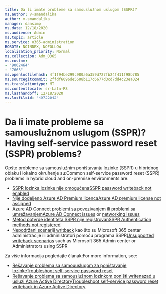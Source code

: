 ```yaml
---
title: Da li imate probleme sa samouslužnom uslugom (SSPR)?
ms.author: v-smandalika
author: v-smandalika
manager: dansimp
ms.date: 12/18/2020
ms.audience: Admin
ms.topic: article
ms.service: o365-administration
ROBOTS: NOINDEX, NOFOLLOW
localization_priority: Normal
ms.collection: Adm_O365
ms.custom:
- "9002464"
- "7663"
ms.openlocfilehash: 4f1f94be299c980a6a359d727fb24f411f98b785
ms.sourcegitcommit: 2ffdf6096de5608b117c6677d3cd7dd4c23ea024
ms.translationtype: MT
ms.contentlocale: sr-Latn-RS
ms.lasthandoff: 12/18/2020
ms.locfileid: "49722042"
---
```

# <a name="having-self-service-password-reset-sspr-problems"></a><span data-ttu-id="07500-102">Da li imate probleme sa samouslužnom uslugom (SSPR)?</span><span class="sxs-lookup"><span data-stu-id="07500-102">Having self-service password reset (SSPR) problems?</span></span>

<span data-ttu-id="07500-103">Opšte probleme sa samouslužnim poništavanju lozinke (SSPR) u hibridnog oblaku i lokalno okruћenje su:</span><span class="sxs-lookup"><span data-stu-id="07500-103">Common self-service password reset (SSPR) problems in hybrid cloud and on-premise environments are:</span></span>

- [<span data-ttu-id="07500-104">SSPR lozinka lozinke nije omogućena</span><span class="sxs-lookup"><span data-stu-id="07500-104">SSPR password writeback not enabled</span></span>](https://docs.microsoft.com/azure/active-directory/authentication/tutorial-enable-sspr-writeback)
- [<span data-ttu-id="07500-105">Nije dodeljeno Azure AD Premium licenca</span><span class="sxs-lookup"><span data-stu-id="07500-105">Azure AD premium license not assigned</span></span>](https://docs.microsoft.com/azure/active-directory/authentication/concept-sspr-licensing)
- <span data-ttu-id="07500-106">[Azure AD Connect problemi sa povezivanjem](https://docs.microsoft.com/azure/active-directory/hybrid/tshoot-connect-sync-errors) ili [problemi sa umrežavanjem](https://docs.microsoft.com/azure/active-directory/hybrid/tshoot-connect-connectivity)</span><span class="sxs-lookup"><span data-stu-id="07500-106">[Azure AD Connect issues](https://docs.microsoft.com/azure/active-directory/hybrid/tshoot-connect-sync-errors) or [networking issues](https://docs.microsoft.com/azure/active-directory/hybrid/tshoot-connect-connectivity)</span></span>
- [<span data-ttu-id="07500-107">Metod potvrde identiteta SSPR nije registrovan</span><span class="sxs-lookup"><span data-stu-id="07500-107">SSPR Authentication methods not registered</span></span>](https://mysignins.microsoft.com/security-info)
- <span data-ttu-id="07500-108">[Nepodržani scenariji writback](https://docs.microsoft.com/azure/active-directory/authentication/concept-sspr-writeback#unsupported-writeback-operations) kao što su Microsoft 365 centar administracije ili administratori pomoću programa SSPR</span><span class="sxs-lookup"><span data-stu-id="07500-108">[Unsupported writeback scenarios](https://docs.microsoft.com/azure/active-directory/authentication/concept-sspr-writeback#unsupported-writeback-operations) such as Microsoft 365 Admin center or Administrators using SSPR</span></span>


<span data-ttu-id="07500-109">Za više informacija pogledajte članak:</span><span class="sxs-lookup"><span data-stu-id="07500-109">For more information, see:</span></span>

- [<span data-ttu-id="07500-110">Rešavanje problema sa samouuslugom za poništavanje lozinke</span><span class="sxs-lookup"><span data-stu-id="07500-110">Troubleshoot self-service password reset</span></span>](https://docs.microsoft.com/azure/active-directory/authentication/troubleshoot-sspr)
- [<span data-ttu-id="07500-111">Rešavanje problema sa samouslužnom lozinkom poništi writenazad u usluzi Azure Active Directory</span><span class="sxs-lookup"><span data-stu-id="07500-111">Troubleshoot self-service password reset writeback in Azure Active Directory</span></span>](https://docs.microsoft.com/azure/active-directory/authentication/troubleshoot-sspr-writeback)
